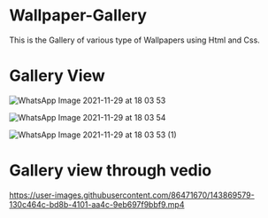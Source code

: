 # Wallpaper-Gallery
This is the Gallery of various type of Wallpapers using Html and Css.

# Gallery View

![WhatsApp Image 2021-11-29 at 18 03 53](https://user-images.githubusercontent.com/86471670/143869267-f54490f2-5ed6-4a2e-91b6-85cb9ba073bf.jpeg)





![WhatsApp Image 2021-11-29 at 18 03 54](https://user-images.githubusercontent.com/86471670/143869305-9190acb7-7075-461c-9aa6-fc15af6b632c.jpeg)




![WhatsApp Image 2021-11-29 at 18 03 53 (1)](https://user-images.githubusercontent.com/86471670/143869309-c9bc6f3a-4481-45da-9473-f2744c8dcffd.jpeg)


# Gallery view through vedio



https://user-images.githubusercontent.com/86471670/143869579-130c464c-bd8b-4101-aa4c-9eb697f9bbf9.mp4


